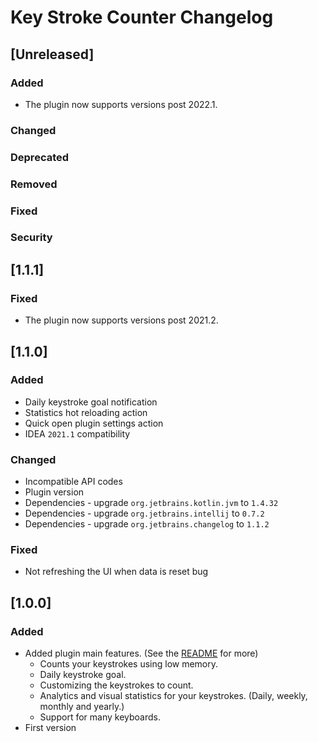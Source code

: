 # Key Stroke Counter Changelog

## [Unreleased]
### Added
- The plugin now supports versions post 2022.1.

### Changed

### Deprecated

### Removed

### Fixed

### Security
## [1.1.1]
### Fixed
- The plugin now supports versions post 2021.2.

## [1.1.0]
### Added
- Daily keystroke goal notification
- Statistics hot reloading action
- Quick open plugin settings action
- IDEA `2021.1` compatibility

### Changed
- Incompatible API codes
- Plugin version
- Dependencies - upgrade `org.jetbrains.kotlin.jvm` to `1.4.32`
- Dependencies - upgrade `org.jetbrains.intellij` to `0.7.2`
- Dependencies - upgrade `org.jetbrains.changelog` to `1.1.2`

### Fixed
- Not refreshing the UI when data is reset bug

## [1.0.0]
### Added
- Added plugin main features. (See the [README](README.md#features) for more)
    - Counts your keystrokes using low memory.
    - Daily keystroke goal.
    - Customizing the keystrokes to count.
    - Analytics and visual statistics for your keystrokes. (Daily, weekly, monthly and yearly.)
    - Support for many keyboards.
- First version
